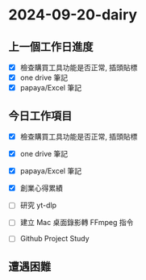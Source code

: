 
# 2024-09-20-dairy

## 上一個工作日進度
- [x] 檢查購買工具功能是否正常, 插頭貼標
- [x] one drive 筆記
- [x] papaya/Excel 筆記

## 今日工作項目
- [x] 檢查購買工具功能是否正常, 插頭貼標
- [x] one drive 筆記
- [x] papaya/Excel 筆記
- [x] 創業心得累績
- [ ] 研究 yt-dlp
- [ ] 建立 Mac 桌面錄影轉 FFmpeg 指令
- [ ] Github Project Study



## 遭遇困難



